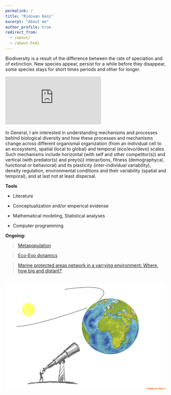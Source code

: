 ```yaml
---
permalink: /
title: "Ridouan Bani"
excerpt: "About me"
author_profile: true
redirect_from:
  - /about/
  - /about.html
---
```

Biodiversity is a result of the difference between the rate of speciation and of extinction. New species appear, persist for a while before they disappear, some species stays for short times periods and other for longer.

![](https://latex.codecogs.com/gif.latex?%5Cfrac%7Bd%7D%7Bdt%7DBioDiversity%3D%20Speciation%20-%20Extinction)



In General, I am  interested in understanding mechanisms and processes behind biological diversity and how these processes and mechanisms change across different organismal organization (from an individual cell to an ecosystem), spatial (local to global) and temporal (eco/evo/devo) scales. Such mechanisms include  horizontal (with self and other competitor(s)) and vertical (with predator(s) and prey(s)) interactions, fitness (demographycal, functional or behavioral) and its plasticity (inter-individual variability), density regulation, environmental conditions and their variability (spatial and temporal), and at last not at least dispersal.


**Tools**

* Literature

* Conceptualization and/or emperical evidense

* Mathematical modeling, Statistical analyses  

* Computer programming


**Ongoing:**
> [Metapopulation](https://ridouanbani.github.io/portfolio/portfolio-1/)

> [Eco-Evo dynamics](https://ridouanbani.github.io/portfolio/portfolio-2/)

> [Marine protected areas network in a varrying environment: Where, how big and distant?](https://ridouanbani.github.io/portfolio/portfolio-3/)


<br/><img src='/images/Macroscopy.png'>
